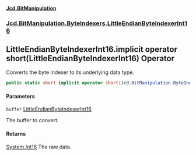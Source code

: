 ﻿#### [Jcd.BitManipulation](index.md 'index')

### [Jcd.BitManipulation.ByteIndexers](Jcd.BitManipulation.ByteIndexers.md 'Jcd.BitManipulation.ByteIndexers').[LittleEndianByteIndexerInt16](Jcd.BitManipulation.ByteIndexers.LittleEndianByteIndexerInt16.md 'Jcd.BitManipulation.ByteIndexers.LittleEndianByteIndexerInt16')

## LittleEndianByteIndexerInt16.implicit operator short(LittleEndianByteIndexerInt16) Operator

Converts the byte indexer to its underlying data type.

```csharp
public static short implicit operator short(Jcd.BitManipulation.ByteIndexers.LittleEndianByteIndexerInt16 buffer);
```

#### Parameters

<a name='Jcd.BitManipulation.ByteIndexers.LittleEndianByteIndexerInt16.op_Implicitshort(Jcd.BitManipulation.ByteIndexers.LittleEndianByteIndexerInt16).buffer'></a>

`buffer` [LittleEndianByteIndexerInt16](Jcd.BitManipulation.ByteIndexers.LittleEndianByteIndexerInt16.md 'Jcd.BitManipulation.ByteIndexers.LittleEndianByteIndexerInt16')

The buffer to convert.

#### Returns

[System.Int16](https://docs.microsoft.com/en-us/dotnet/api/System.Int16 'System.Int16')
The raw data.